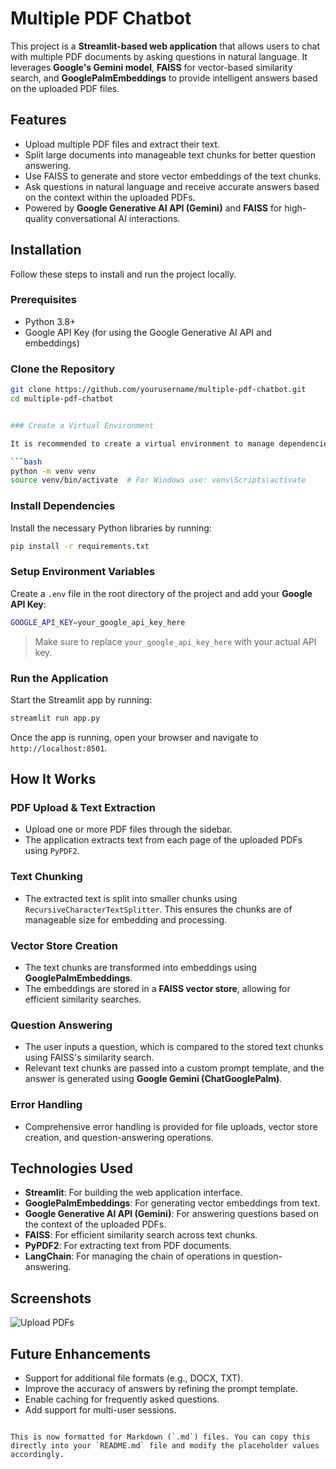 
# Multiple PDF Chatbot

This project is a **Streamlit-based web application** that allows users to chat with multiple PDF documents by asking questions in natural language. It leverages **Google's Gemini model**, **FAISS** for vector-based similarity search, and **GooglePalmEmbeddings** to provide intelligent answers based on the uploaded PDF files.

## Features

- Upload multiple PDF files and extract their text.
- Split large documents into manageable text chunks for better question answering.
- Use FAISS to generate and store vector embeddings of the text chunks.
- Ask questions in natural language and receive accurate answers based on the context within the uploaded PDFs.
- Powered by **Google Generative AI API (Gemini)** and **FAISS** for high-quality conversational AI interactions.

## Installation

Follow these steps to install and run the project locally.

### Prerequisites

- Python 3.8+
- Google API Key (for using the Google Generative AI API and embeddings)

### Clone the Repository

```bash
git clone https://github.com/yourusername/multiple-pdf-chatbot.git
cd multiple-pdf-chatbot


### Create a Virtual Environment

It is recommended to create a virtual environment to manage dependencies.

```bash
python -m venv venv
source venv/bin/activate  # For Windows use: venv\Scripts\activate
```

### Install Dependencies

Install the necessary Python libraries by running:

```bash
pip install -r requirements.txt
```

### Setup Environment Variables

Create a `.env` file in the root directory of the project and add your **Google API Key**:

```bash
GOOGLE_API_KEY=your_google_api_key_here
```

> Make sure to replace `your_google_api_key_here` with your actual API key.

### Run the Application

Start the Streamlit app by running:

```bash
streamlit run app.py
```

Once the app is running, open your browser and navigate to `http://localhost:8501`.

## How It Works

### PDF Upload & Text Extraction

- Upload one or more PDF files through the sidebar.
- The application extracts text from each page of the uploaded PDFs using `PyPDF2`.
  
### Text Chunking

- The extracted text is split into smaller chunks using `RecursiveCharacterTextSplitter`. This ensures the chunks are of manageable size for embedding and processing.
  
### Vector Store Creation

- The text chunks are transformed into embeddings using **GooglePalmEmbeddings**.
- The embeddings are stored in a **FAISS vector store**, allowing for efficient similarity searches.

### Question Answering

- The user inputs a question, which is compared to the stored text chunks using FAISS's similarity search.
- Relevant text chunks are passed into a custom prompt template, and the answer is generated using **Google Gemini (ChatGooglePalm)**.
  
### Error Handling

- Comprehensive error handling is provided for file uploads, vector store creation, and question-answering operations.



## Technologies Used

- **Streamlit**: For building the web application interface.
- **GooglePalmEmbeddings**: For generating vector embeddings from text.
- **Google Generative AI API (Gemini)**: For answering questions based on the context of the uploaded PDFs.
- **FAISS**: For efficient similarity search across text chunks.
- **PyPDF2**: For extracting text from PDF documents.
- **LangChain**: For managing the chain of operations in question-answering.

## Screenshots

 ![Upload PDFs](path_to_image) 

## Future Enhancements

- Support for additional file formats (e.g., DOCX, TXT).
- Improve the accuracy of answers by refining the prompt template.
- Enable caching for frequently asked questions.
- Add support for multi-user sessions.



```

This is now formatted for Markdown (`.md`) files. You can copy this directly into your `README.md` file and modify the placeholder values accordingly.
